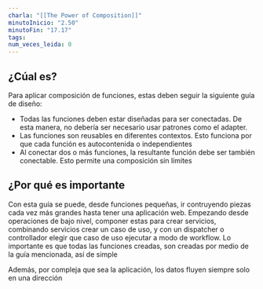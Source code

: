 ```yaml
---
charla: "[[The Power of Composition]]"
minutoInicio: "2.50"
minutoFin: "17.17"
tags: 
num_veces_leida: 0
---
```

## ¿Cúal es?
Para aplicar composición de funciones, estas deben seguir la siguiente guía de diseño:

* Todas las funciones deben estar diseñadas para ser conectadas. De esta manera, no debería ser necesario usar patrones como el adapter.
* Las funciones son reusables en diferentes contextos. Esto funciona por que cada función es autocontenida o independientes
* Al conectar dos o más funciones, la resultante función debe ser también conectable. Esto permite una composición sin límites

## ¿Por qué es importante

Con esta guía se puede, desde funciones pequeñas, ir contruyendo piezas cada vez más grandes hasta tener una aplicación web. Empezando desde operaciones de bajo nivel, componer estas para crear servicios, combinando servicios crear un caso de uso, y con un dispatcher o controllador elegir que caso de uso ejecutar a modo de workflow. Lo importante es que todas las funciones creadas, son creadas por medio de la guía mencionada, así de simple

Además, por compleja que sea la aplicación, los datos fluyen siempre solo en una dirección